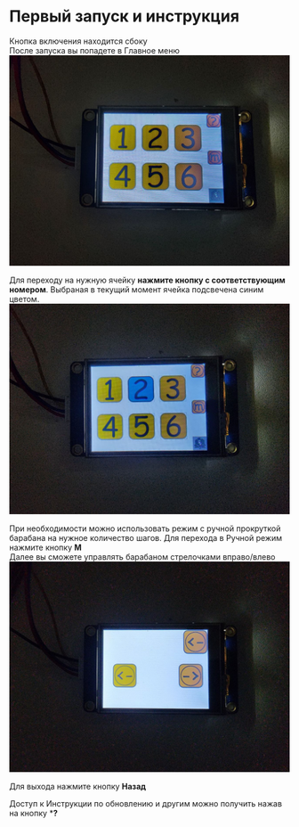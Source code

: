 # Первый запуск и инструкция
Кнопка включения находится сбоку  
После запуска вы попадете в Главное меню  
![alt-текст](https://github.com/AutoBagPrj/AutoBag/blob/main/ru/photo_5197626038887237510_y.jpg "")  
  
  
Для переходу на нужную ячейку **нажмите кнопку с соответствующим номером**. Выбраная в текущий момент ячейка подсвечена синим цветом.  
![alt-текст](https://github.com/AutoBagPrj/AutoBag/blob/main/ru/photo_5197626038887237508_y.jpg "Выбраная ячейка подсвечена синим. В данном случае это 2")  
  
  
При необходимости можно использовать режим с ручной прокруткой барабана на нужное количество шагов. Для перехода в Ручной режим нажмите кнопку **M**  
Далее вы сможете управлять барабаном стрелочками вправо/влево  
![alt-текст](https://github.com/AutoBagPrj/AutoBag/blob/main/ru/photo_5197626038887237507_y.jpg "Экран ручного управления")  
  
  
Для выхода нажмите кнопку **Назад**  
  
Доступ к Инструкции по обновлению и другим можно получить нажав на кнопку ***?**
